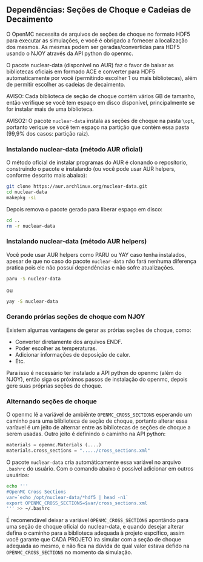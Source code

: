 ## Dependências: Seções de Choque e Cadeias de Decaimento

O OpenMC necessita de arquivos de seções de choque no formato HDF5 para executar as simulações, e você é obrigado a fornecer a localização dos mesmos. As mesmas podem ser geradas/convertidas para HDF5 usando o NJOY através da API python do openmc.

O pacote nuclear-data (disponível no AUR) faz o favor de baixar as bibliotecas oficiais em formado ACE e converter para HDF5 automaticamente por você (permitindo escolher 1 ou mais bibliotecas), além de permitir escolher as cadeias de decaimento.

AVISO: Cada biblioteca de seção de choque contém vários GB de tamanho, então verifique se você tem espaço em disco disponível, principalmente se for instalar mais de uma biblioteca.

AVISO2: O pacote ```nuclear-data``` instala as seções de choque na pasta ```\opt```, portanto verique se você tem espaço na partição que contém essa pasta (99,9% dos casos: partição raiz).


### Instalando nuclear-data (método AUR oficial)

O método oficial de instalar programas do AUR é clonando o reposítorio, construindo o pacote e instalando (ou você pode usar AUR helpers, conforme descrito mais abaixo):

```Bash
git clone https://aur.archlinux.org/nuclear-data.git
cd nuclear-data
makepkg -si
```

Depois remova o pacote gerado para liberar espaço em disco:
```Bash
cd ..
rm -r nuclear-data
```


### Instalando nuclear-data (método AUR helpers)

Você pode usar AUR helpers como PARU ou YAY caso tenha instalados, apesar de que no caso do pacote ```nuclear-data``` não fará nenhuma diferença pratica pois ele não possuí dependências e não sofre atualizações.

```Bash
paru -S nuclear-data
```

ou 

```Bash
yay -S nuclear-data
```



### Gerando prórias seções de choque com NJOY

Existem algumas vantagens de gerar as prórias seções de choque, como:
- Converter diretamente dos arquivos ENDF.
- Poder escolher as temperaturas.
- Adicionar informações de deposição de calor.
- Etc.

Para isso é necessário ter instalado a API python do openmc (além do NJOY), então siga os próximos passos de instalação do openmc, depois gere suas próprias seções de choque.


### Alternando seções de choque

O openmc lê a variável de ambiênte ```OPENMC_CROSS_SECTIONS``` esperando um camínho para uma bliblioteca de seção de choque, portanto alterar essa varíavel é um jeito de alternar entre as bibliotecas de seções de choque a serem usadas. Outro jeito é definindo o caminho na API python:

```Python
materials = openmc.Materials (....)
materials.cross_sections = "...../cross_sections.xml"
```

O pacote ```nuclear-data``` cria automáticamente essa variável no arquivo ```.bashrc``` do usuário. Com o comando abaixo é possível adicionar em outros usuários:

```Bash
echo '''
#OpenMC Cross Sections
var=`echo /opt/nuclear-data/*hdf5 | head -n1`
export OPENMC_CROSS_SECTIONS=$var/cross_sections.xml
''' >> ~/.bashrc
```

É recomendável deixar a variável ```OPENMC_CROSS_SECTIONS``` apontândo para uma seção de choque oficial do nuclear-data, e quando desejar alterar defina o caminho para a biblioteca adequada à projeto espcífico, assim você garante que CADA PROJETO ira simular com a seção de choque adequada ao mesmo, e não fica na dúvida de qual valor estava defido na `OPENMC_CROSS_SECTIONS` no momento da simulação.